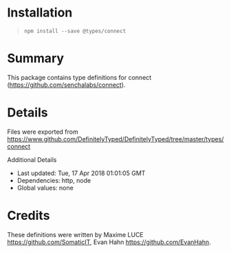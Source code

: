 # Installation
> `npm install --save @types/connect`

# Summary
This package contains type definitions for connect (https://github.com/senchalabs/connect).

# Details
Files were exported from https://www.github.com/DefinitelyTyped/DefinitelyTyped/tree/master/types/connect

Additional Details
 * Last updated: Tue, 17 Apr 2018 01:01:05 GMT
 * Dependencies: http, node
 * Global values: none

# Credits
These definitions were written by Maxime LUCE <https://github.com/SomaticIT>, Evan Hahn <https://github.com/EvanHahn>.
